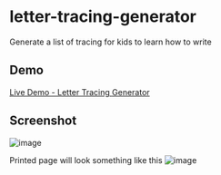 # letter-tracing-generator
Generate a list of tracing for kids to learn how to write

## Demo
[Live Demo - Letter Tracing Generator](https://synle.github.io/letter-tracing-generator/)

## Screenshot
![image](https://user-images.githubusercontent.com/3792401/159617911-8d8481c1-2008-41d1-8e81-e821893efa5a.png)


Printed page will look something like this
![image](https://user-images.githubusercontent.com/3792401/159616882-37c64f06-542e-478d-b90f-8e29c057e05b.png)
